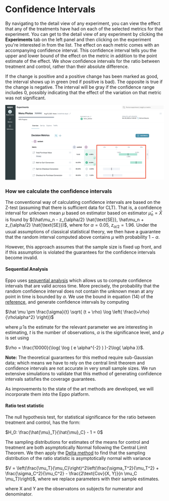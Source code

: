 # Confidence Intervals
By navigating to the detail view of any experiment, you can view the effect that any of the treatments have had on each of the selected metrics for that experiment. You can get to the detail view of any experiment by clicking the **Experiments** tab on the left panel and then clicking on the experiment you're interested in from the list. The effect on each metric comes with an accompanying confidence interval. This confidence interval tells you the upper and lower bound of the effect on the metric in addition to the point estimate of the effect. We show confidence intervals for the ratio between treatment and control, rather than their absolute difference.

If the change is positive and a positive change has been marked as good, the interval shows up in green (red if positive is bad). The opposite is true if the change is negative. The interval will be gray if the confidence range includes 0, possibly indicating that the effect of the variation on that metric was not significant.

![Confidence intervals](../../../static/img/measuring-experiments/confidence.png)

### How we calculate the confidence intervals
The conventional way of calculating confidence intervals are based on the Z-test (assuming that there is sufficient data for CLT). That is, a confidence interval for unknown mean $\mu$ based on estimator based on estimator $\hat\mu_n = \bar X$ is found by $(\hat\mu_n - z_{\alpha/2} \hat{\text{SE}},  \hat\mu_n + z_{\alpha/2} \hat{\text{SE}})$, where for $\alpha = 0.05$, $z_{\alpha / 2} = 1.96$. Under the usual assumptions of classical statistical theory, we then have a guarantee that the random interval computed above contains $\mu$ with probability $1-\alpha$.

However, this approach assumes that the sample size is fixed up front, and if this assumption is violated the guarantees for the confidence intervals become invalid.

#### Sequential Analysis
Eppo uses [sequential analysis](https://arxiv.org/abs/1810.08240) which allows us to compute confidence intervals that are valid across time. More precisely, the probability that the random confidence interval does not contain the unknown mean at any point in time is bounded by $\alpha$. We use the bound in equation (14) of the [reference](https://arxiv.org/abs/1810.08240), and generate confidence intervals by computing

$\hat \mu \pm \frac{\sigma}{t} \sqrt{ (t + \rho) \log \left( \frac{t+\rho}{\rho\alpha^2} \right)}$

where $\hat \mu$ is the estimate for the relevant parameter we are interesting in estimating, $t$ is the number of observations, $\alpha$ is the significance level, and $\rho$ is set using

$\rho = \frac{10000}{\log( \log ( e \alpha^{-2} ) )-2\log{ \alpha }}$.

**Note:** The theoretical guarantees for this method require sub-Gaussian data; which means we have to rely on the central limit theorem and confidence intervals are not accurate in very small sample sizes. We run extensive simulations to validate that this method of generating confidence intervals satisfies the coverage guarantees.

As improvements to the state of the art methods are developed, we will incorporate them into the Eppo platform.


#### Ratio test statistic
The null hypothesis test, for statistical significance for the ratio between treatment and control, has the form:

$H_0: \frac{\hat{\mu}_T}{\hat{\mu}_C} - 1 = 0$

The sampling distributions for estimates of the means for control and treatment are both asymptotically Normal following the Central Limit Theorem. We then apply the [Delta method](https://en.wikipedia.org/wiki/Delta_method) to find that the sampling distribution of the ratio statistic is asymptotically normal with variance

$V = \left(\frac{\mu_T}{\mu_C}\right)^2\left(\frac{\sigma_T^2}{\mu_T^2} + \frac{\sigma_C^2}{\mu_C^2} - \frac{2\text{Cov}(X, Y)}{n \mu_C \mu_T}\right)$, where we replace parameters with their sample estimates.

where X and Y are the observatons on subjects for numerator and denominator.
